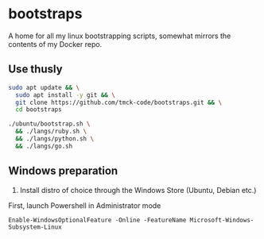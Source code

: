 # bootstraps

A home for all my linux bootstrapping scripts, somewhat mirrors the contents of my Docker repo.

## Use thusly

```bash
sudo apt update && \
  sudo apt install -y git && \
  git clone https://github.com/tmck-code/bootstraps.git && \
  cd bootstraps
```
 
```bash
./ubuntu/bootstrap.sh \
  && ./langs/ruby.sh \
  && ./langs/python.sh \
  && ./langs/go.sh
```

## Windows preparation

1. Install distro of choice through the Windows Store (Ubuntu, Debian etc.)

First, launch Powershell in Administrator mode

```
Enable-WindowsOptionalFeature -Online -FeatureName Microsoft-Windows-Subsystem-Linux
```

